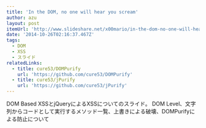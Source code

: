```yaml
---
title: 'In the DOM, no one will hear you scream'
author: azu
layout: post
itemUrl: 'http://www.slideshare.net/x00mario/in-the-dom-no-one-will-hear-you-scream'
date: '2014-10-26T02:16:37.467Z'
tags:
  - DOM
  - XSS
  - スライド
relatedLinks:
  - title: cure53/DOMPurify
    url: 'https://github.com/cure53/DOMPurify'
  - title: cure53/jPurify
    url: 'https://github.com/cure53/jPurify'
---
```

DOM Based XSSとjQueryによるXSSについてのスライド。
DOM Level、文字列からコードとして実行するメソッド一覧、上書きによる破壊、DOMPurifyによる防止について
